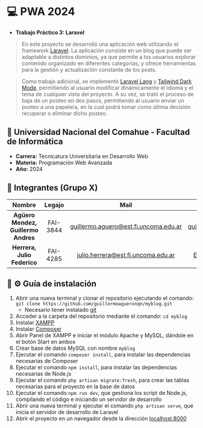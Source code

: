 # :computer: PWA 2024

- **Trabajo Práctico 3: Laravel**

> En este proyecto se desarrolló una aplicación web utilizando el framework [Laravel](https://laravel.com). La aplicación consiste en un blog que puede ser adaptable a distintos dominios, ya que permite a los usuarios explorar contenido organizado en diferentes categorías, y ofrece herramientas para la gestión y actualización constante de los posts.

> Como trabajo adicional, se implementó [Laravel Lang](https://laravel-lang.com/installation.html) y [Tailwind Dark Mode](https://tailwindcss.com/docs/dark-mode), permitiendo al usuario modificar dinámicamente el idioma y el tema de cualquier vista del proyecto. A su vez, se trató el proceso de baja de un posteo en dos pasos, permitiendo al usuario enviar un posteo a una papelera, en la cual podrá tomar como última decisión recuperar o eliminar dicho posteo.

## :office: Universidad Nacional del Comahue - Facultad de Informática

- **Carrera:** Tecnicatura Universitaria en Desarrollo Web
- **Materia:** Programación Web Avanzada
- **Año:** 2024

## :muscle: Integrantes (Grupo X)

| Nombre                              |  Legajo    | Mail                                     | GitHub                                                      |
|:-----------------------------------:|:----------:|:----------------------------------------:|:-----------------------------------------------------------:|
| **Agüero Mendez, Guillermo Andres** | FAI-3844   | guillermo.aguero@est.fi.uncoma.edu.ar    | [guillermoagueronqn](https://github.com/guillermoagueronqn)|
| **Herrera, Julio Federico**         | FAI-4285   | julio.herrera@est.fi.uncoma.edu.ar       | [ELHACHESALTA](https://github.com/ELHACHESALTA)             |

## :wrench: :gear: Guía de instalación

1. Abrir una nueva terminal y clonar el repositorio ejecutando el comando: `git clone https://github.com/guillermoagueronqn/myblog.git`
    - Necesario tener instalado [git](https://git-scm.com/download/win)  
2. Acceder a la carpeta del repositorio mediante el comando: `cd myblog`  
3. Instalar [XAMPP](https://www.apachefriends.org/es/index.html)  
4. Instalar [Composer](https://getcomposer.org/)  
5. Abrir Panel de XAMPP e iniciar el módulo Apache y MySQL, dándole en el botón Start en ambos  
6. Crear base de datos MySQL con nombre `myblog`  
7. Ejecutar el comando `composer install`, para instalar las dependencias necesarias de Composer  
8. Ejecutar el comando `npm install`, para instalar las dependencias necesarias de Node.js  
9. Ejecutar el comando `php artisan migrate:fresh`, para crear las tablas necesarias para el proyecto en la base de datos    
10. Ejecutar el comando `npm run dev`, que gestiona los script de Node.js, compilando el código e iniciando un servidor de desarrollo  
11. Abrir una nueva terminal y ejecutar el comando `php artisan serve`, que inicia el servidor de desarrollo de Laravel  
12. Abrir el proyecto en un navegador desde la dirección [localhost:8000](http://localhost:8000/)